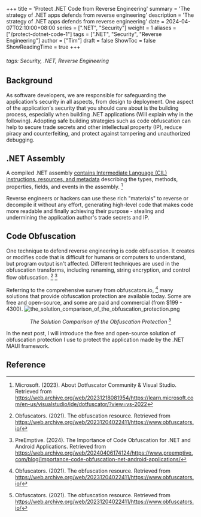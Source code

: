 +++
title = 'Protect .NET Code from Reverse Engineering'
summary = 'The strategy of .NET apps defends from reverse engineering'
description = 'The strategy of .NET apps defends from reverse engineering'
date = 2024-04-07T02:10:00+08:00
series = [".NET", "Security"]
weight = 1
aliases = ["/protect-dotnet-code-1"]
tags = [".NET", "Security", "Reverse Engineering"]
author = ["Tim"]
draft = false
ShowToc = false
ShowReadingTime = true
+++

###### tags: Security, .NET, Reverse Engineering

## Background
As software developers, we are responsible for safeguarding the application's security in all aspects, from design to deployment. One aspect of the application's security that you should care about is the building process, especially when building .NET applications (Will explain why in the following). Adopting safe building strategies such as code obfuscation can help to secure trade secrets and other intellectual property (IP), reduce piracy and counterfeiting, and protect against tampering and unauthorized debugging.

## .NET Assembly
A compiled .NET assembly [contains Intermediate Language (CIL) instructions, resources, and metadata](https://learn.microsoft.com/en-us/dotnet/standard/assembly/file-format) describing the types, methods, properties, fields, and events in the assembly. [^1]

Reverse engineers or hackers can use these rich "materials" to reverse or decompile it without any effort, generating high-level code that makes code more readable and finally achieving their purpose - stealing and undermining the application author's trade secrets and IP.

## Code Obfuscation
One technique to defend reverse engineering is code obfuscation. It creates or modifies code that is difficult for humans or computers to understand, but program output isn't affected. Different techniques are used in the obfuscation transforms, including renaming, string encryption, and control flow obfuscation. [^2] [^3]

Referring to the comprehensive survey from obfuscators.io, [^2] many solutions that provide obfuscation protection are available today. Some are free and open-source, and some are paid and commercial (from $199 - 4300).
![the_solution_comparison_of_the_obfuscation_protection.png](/images/protect-dotnet-code-1/the_solution_comparison_of_the_obfuscation_protection.png "The Solution Comparison of the Obfuscation Protection")
*<center>The Solution Comparison of the Obfuscation Protection [^2]</center>*

In the next post, I will introduce the free and open-source solution of obfuscation protection I use to protect the application made by the .NET MAUI framework.

## Reference
[^1]: Microsoft. (2023). About Dotfuscator Community & Visual Studio. Retrieved from https://web.archive.org/web/20231218081954/https://learn.microsoft.com/en-us/visualstudio/ide/dotfuscator/?view=vs-2022
[^2]: Obfuscators. (2021). The obfuscation resource. Retrieved from https://web.archive.org/web/20231204022411/https://www.obfuscators.io/
[^3]: PreEmptive. (2024). The Importance of Code Obfuscation for .NET and Android Applications. Retrieved from https://web.archive.org/web/20240406174124/https://www.preemptive.com/blog/importance-code-obfuscation-net-android-applications/